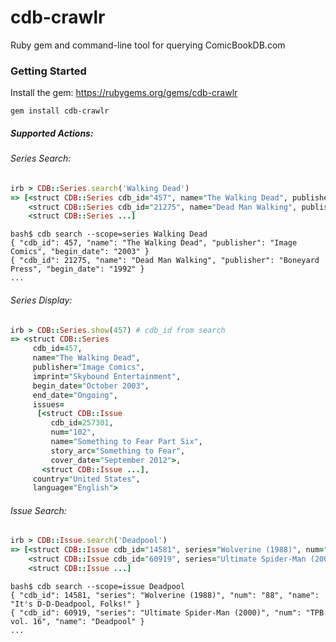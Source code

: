 cdb-crawlr
==========

Ruby gem and command-line tool for querying ComicBookDB.com

### Getting Started

Install the gem: https://rubygems.org/gems/cdb-crawlr

    gem install cdb-crawlr

##### Supported Actions:

###### Series Search:
```ruby
irb > CDB::Series.search('Walking Dead')
=> [<struct CDB::Series cdb_id="457", name="The Walking Dead", publisher="Image Comics", begin_date="2003">,
    <struct CDB::Series cdb_id="21275", name="Dead Man Walking", publisher="Boneyard Press", begin_date="1992">,
    <struct CDB::Series ...]
```
```
bash$ cdb search --scope=series Walking Dead
{ "cdb_id": 457, "name": "The Walking Dead", "publisher": "Image Comics", "begin_date": "2003" }
{ "cdb_id": 21275, "name": "Dead Man Walking", "publisher": "Boneyard Press", "begin_date": "1992" }
...
```

###### Series Display:
```ruby
irb > CDB::Series.show(457) # cdb_id from search
=> <struct CDB::Series
     cdb_id=457,
     name="The Walking Dead",
     publisher="Image Comics",
     imprint="Skybound Entertainment",
     begin_date="October 2003",
     end_date="Ongoing",
     issues=
      [<struct CDB::Issue
         cdb_id=257301,
         num="102",
         name="Something to Fear Part Six",
         story_arc="Something to Fear",
         cover_date="September 2012">,
       <struct CDB::Issue ...],
     country="United States",
     language="English">
```

###### Issue Search:
```ruby
irb > CDB::Issue.search('Deadpool')
=> [<struct CDB::Issue cdb_id="14581", series="Wolverine (1988)", num="88", name="It's D-D-Deadpool, Folks!">,
    <struct CDB::Issue cdb_id="60919", series="Ultimate Spider-Man (2000)", num="TPB vol. 16", name="Deadpool">,
    <struct CDB::Issue ...]
```
```
bash$ cdb search --scope=issue Deadpool
{ "cdb_id": 14581, "series": "Wolverine (1988)", "num": "88", "name": "It's D-D-Deadpool, Folks!" }
{ "cdb_id": 60919, "series": "Ultimate Spider-Man (2000)", "num": "TPB vol. 16", "name": "Deadpool" }
...
```

